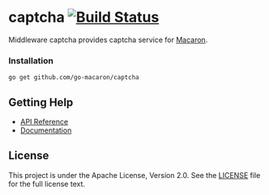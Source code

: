 # captcha [![Build Status](https://travis-ci.org/go-macaron/captcha.svg?branch=master)](https://travis-ci.org/go-macaron/captcha)

Middleware captcha provides captcha service for [Macaron](https://github.com/go-macaron/macaron).

### Installation

	go get github.com/go-macaron/captcha

## Getting Help

- [API Reference](https://gowalker.org/github.com/go-macaron/captcha)
- [Documentation](https://go-macaron.com/middlewares/captcha)

## License

This project is under the Apache License, Version 2.0. See the [LICENSE](LICENSE) file for the full license text.
